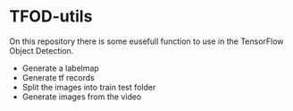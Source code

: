 # TFOD-utils

On this repository there is some eusefull function to use in the TensorFlow Object Detection.

- Generate a labelmap
- Generate tf records
- Split the images into train test folder
- Generate images from the video
